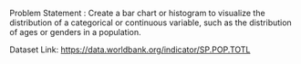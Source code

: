 Problem Statement :
Create a bar chart or histogram to visualize the distribution of a categorical or continuous variable, such as the distribution of ages or genders in a population.

Dataset Link: https://data.worldbank.org/indicator/SP.POP.TOTL
